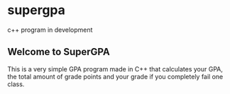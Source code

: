 # supergpa
c++ program in development

Welcome to SuperGPA
-------------------
This is a very simple GPA program made in C++ that calculates your GPA, the total amount of grade points and your grade if you
completely fail one class.
